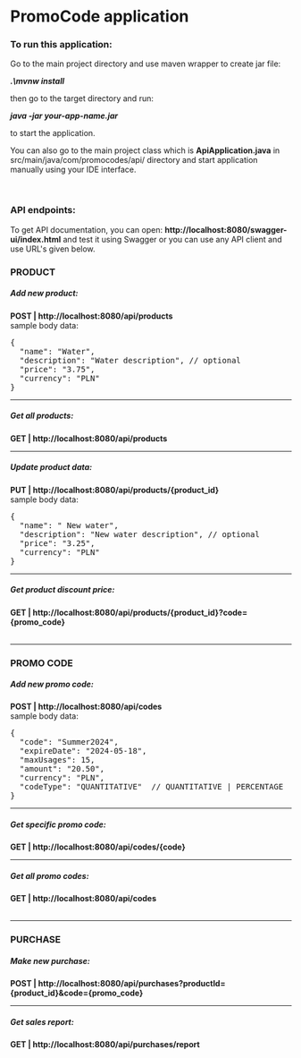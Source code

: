 <h1>PromoCode application</h1>

<h3>To run this application:</h3>
<p>Go to the main project directory and use maven wrapper to create jar file:</p>
<p><i><strong>.\mvnw install</strong></i></p>
<p>then go to the target directory and run:</p>
<p><i><strong>java -jar your-app-name.jar</strong></i></p>
<p>to start the application.</p>
<p>You can also go to the main project class which is <strong>ApiApplication.java</strong> in src/main/java/com/promocodes/api/ directory and start application manually using your IDE interface.</p>
<br/>

<h3>API endpoints:</h3>
<p>To get API documentation, you can open: <strong>http://localhost:8080/swagger-ui/index.html</strong> and test it using Swagger or you can use any API client and use URL's given below.</p>
<h3>PRODUCT</h3>

<h5>Add new product:</h5>
<p><strong>POST | http://localhost:8080/api/products</strong><br/>
sample body data:</p>
<pre>
{
  "name": "Water",
  "description": "Water description", // optional
  "price": "3.75",
  "currency": "PLN"
}
</pre>

<hr>
<h5>Get all products:</h5>
<p><strong>GET | http://localhost:8080/api/products</strong><br/>

<hr>
<h5>Update product data:</h5>
<p><strong>PUT | http://localhost:8080/api/products/{product_id}</strong><br/>
sample body data:</p>
<pre>
{
  "name": " New water",
  "description": "New water description", // optional
  "price": "3.25",
  "currency": "PLN"
}
</pre>

<hr>
<h5>Get product discount price:</h5>
<p><strong>GET | http://localhost:8080/api/products/{product_id}?code={promo_code}</strong><br/>
<br/>
<hr>


<h3>PROMO CODE</h3>
<h5>Add new promo code:</h5>
<p><strong>POST | http://localhost:8080/api/codes</strong><br/>
sample body data:</p>
<pre>
{
  "code": "Summer2024",
  "expireDate": "2024-05-18",
  "maxUsages": 15,
  "amount": "20.50",
  "currency": "PLN",
  "codeType": "QUANTITATIVE"  // QUANTITATIVE | PERCENTAGE
}
</pre>
<hr>
<h5>Get specific promo code:</h5>
<p><strong>GET | http://localhost:8080/api/codes/{code}</strong><br/>

<hr>
<h5>Get all promo codes:</h5>
<p><strong>GET | http://localhost:8080/api/codes</strong><br/>
<br/>
<hr>

<h3>PURCHASE</h3>
<h5>Make new purchase:</h5>
<p><strong>POST | http://localhost:8080/api/purchases?productId={product_id}&code={promo_code}</strong><br/>
<hr>

<h5>Get sales report:</h5>
<p><strong>GET | http://localhost:8080/api/purchases/report</strong><br/>







